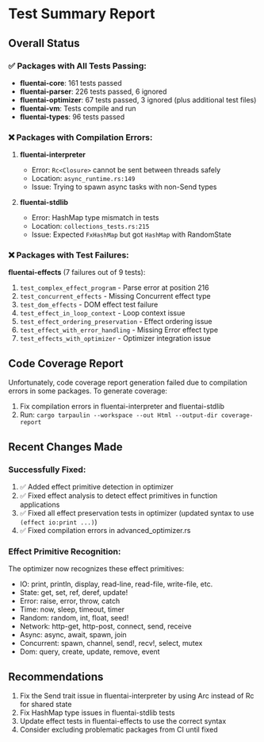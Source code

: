 # Test Summary Report

## Overall Status

### ✅ Packages with All Tests Passing:
- **fluentai-core**: 161 tests passed
- **fluentai-parser**: 226 tests passed, 6 ignored
- **fluentai-optimizer**: 67 tests passed, 3 ignored (plus additional test files)
- **fluentai-vm**: Tests compile and run
- **fluentai-types**: 96 tests passed

### ❌ Packages with Compilation Errors:
1. **fluentai-interpreter**
   - Error: `Rc<Closure>` cannot be sent between threads safely
   - Location: `async_runtime.rs:149`
   - Issue: Trying to spawn async tasks with non-Send types

2. **fluentai-stdlib**
   - Error: HashMap type mismatch in tests
   - Location: `collections_tests.rs:215`
   - Issue: Expected `FxHashMap` but got `HashMap` with RandomState

### ❌ Packages with Test Failures:

**fluentai-effects** (7 failures out of 9 tests):
1. `test_complex_effect_program` - Parse error at position 216
2. `test_concurrent_effects` - Missing Concurrent effect type
3. `test_dom_effects` - DOM effect test failure
4. `test_effect_in_loop_context` - Loop context issue
5. `test_effect_ordering_preservation` - Effect ordering issue
6. `test_effect_with_error_handling` - Missing Error effect type
7. `test_effects_with_optimizer` - Optimizer integration issue

## Code Coverage Report

Unfortunately, code coverage report generation failed due to compilation errors in some packages. To generate coverage:

1. Fix compilation errors in fluentai-interpreter and fluentai-stdlib
2. Run: `cargo tarpaulin --workspace --out Html --output-dir coverage-report`

## Recent Changes Made

### Successfully Fixed:
1. ✅ Added effect primitive detection in optimizer
2. ✅ Fixed effect analysis to detect effect primitives in function applications
3. ✅ Fixed all effect preservation tests in optimizer (updated syntax to use `(effect io:print ...)`)
4. ✅ Fixed compilation errors in advanced_optimizer.rs

### Effect Primitive Recognition:
The optimizer now recognizes these effect primitives:
- IO: print, println, display, read-line, read-file, write-file, etc.
- State: get, set, ref, deref, update!
- Error: raise, error, throw, catch
- Time: now, sleep, timeout, timer
- Random: random, int, float, seed!
- Network: http-get, http-post, connect, send, receive
- Async: async, await, spawn, join
- Concurrent: spawn, channel, send!, recv!, select, mutex
- Dom: query, create, update, remove, event

## Recommendations

1. Fix the Send trait issue in fluentai-interpreter by using Arc instead of Rc for shared state
2. Fix HashMap type issues in fluentai-stdlib tests
3. Update effect tests in fluentai-effects to use the correct syntax
4. Consider excluding problematic packages from CI until fixed